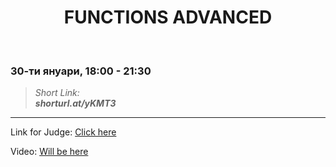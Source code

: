 <h1 align="center">FUNCTIONS ADVANCED</h1>
    <br>

<h3>30-ти януари, 18:00 - 21:30</h3>

<blockquote>
    <i>
        Short Link: <br> 
        <b>
            shorturl.at/yKMT3
        </b> 
    </i>
</blockquote>

<hr>

<p>
    Link for Judge: <a href="https://judge.softuni.bg/Contests/Practice/Index/1838#0">Click here</a>
</p>

<p>
    Video: <a href="https://www.youtube.com/watch?time_continue=20&v=wOvO9DjUbHU&feature=emb_title">Will be here</a>
</p>
